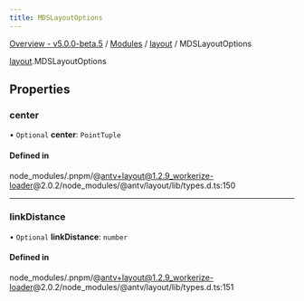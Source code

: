 ```yaml
---
title: MDSLayoutOptions
---
```


[Overview - v5.0.0-beta.5](../../README.en.md) / [Modules](../../modules.en.md) / [layout](../../modules/layout.en.md) / MDSLayoutOptions

[layout](../../modules/layout.en.md).MDSLayoutOptions

## Properties

### center

• `Optional` **center**: `PointTuple`

#### Defined in

node_modules/.pnpm/@antv+layout@1.2.9_workerize-loader@2.0.2/node_modules/@antv/layout/lib/types.d.ts:150

---

### linkDistance

• `Optional` **linkDistance**: `number`

#### Defined in

node_modules/.pnpm/@antv+layout@1.2.9_workerize-loader@2.0.2/node_modules/@antv/layout/lib/types.d.ts:151
